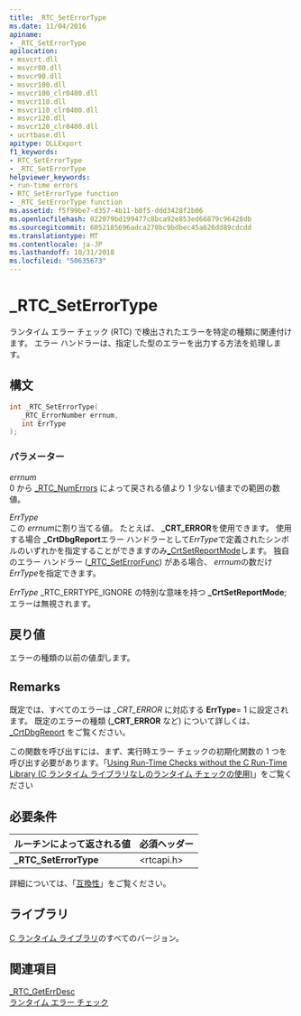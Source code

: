 ```yaml
---
title: _RTC_SetErrorType
ms.date: 11/04/2016
apiname:
- _RTC_SetErrorType
apilocation:
- msvcrt.dll
- msvcr80.dll
- msvcr90.dll
- msvcr100.dll
- msvcr100_clr0400.dll
- msvcr110.dll
- msvcr110_clr0400.dll
- msvcr120.dll
- msvcr120_clr0400.dll
- ucrtbase.dll
apitype: DLLExport
f1_keywords:
- RTC_SetErrorType
- _RTC_SetErrorType
helpviewer_keywords:
- run-time errors
- RTC_SetErrorType function
- _RTC_SetErrorType function
ms.assetid: f5f99be7-d357-4b11-b8f5-ddd3428f2b06
ms.openlocfilehash: 022079bd199477c8bca92e853ed66879c96428db
ms.sourcegitcommit: 6052185696adca270bc9bdbec45a626dd89cdcdd
ms.translationtype: MT
ms.contentlocale: ja-JP
ms.lasthandoff: 10/31/2018
ms.locfileid: "50635673"
---
```

# <a name="rtcseterrortype"></a>_RTC_SetErrorType

ランタイム エラー チェック (RTC) で検出されたエラーを特定の種類に関連付けます。 エラー ハンドラーは、指定した型のエラーを出力する方法を処理します。

## <a name="syntax"></a>構文

```C
int _RTC_SetErrorType(
   _RTC_ErrorNumber errnum,
   int ErrType
);
```

### <a name="parameters"></a>パラメーター

*errnum*<br/>
0 から [_RTC_NumErrors](rtc-numerrors.md) によって戻される値より 1 少ない値までの範囲の数値。

*ErrType*<br/>
この *errnum*に割り当てる値。 たとえば、 **_CRT_ERROR**を使用できます。 使用する場合 **_CrtDbgReport**エラー ハンドラーとして*ErrType*で定義されたシンボルのいずれかを指定することができますのみ[_CrtSetReportMode](crtsetreportmode.md)します。 独自のエラー ハンドラー ([_RTC_SetErrorFunc](rtc-seterrorfunc.md)) がある場合、 *errnum*の数だけ *ErrType*を指定できます。

*ErrType* _RTC_ERRTYPE_IGNORE の特別な意味を持つ **_CrtSetReportMode**; エラーは無視されます。

## <a name="return-value"></a>戻り値

エラーの種類の以前の値*型*します。

## <a name="remarks"></a>Remarks

既定では、すべてのエラーは *_CRT_ERROR* に対応する **ErrType**= 1 に設定されます。 既定のエラーの種類 (**_CRT_ERROR** など) について詳しくは、[_CrtDbgReport](crtdbgreport-crtdbgreportw.md) をご覧ください。

この関数を呼び出すには、まず、実行時エラー チェックの初期化関数の 1 つを呼び出す必要があります。「[Using Run-Time Checks without the C Run-Time Library (C ランタイム ライブラリなしのランタイム チェックの使用)](/visualstudio/debugger/using-run-time-checks-without-the-c-run-time-library)」をご覧ください

## <a name="requirements"></a>必要条件

|ルーチンによって返される値|必須ヘッダー|
|-------------|---------------------|
|**_RTC_SetErrorType**|\<rtcapi.h>|

詳細については、「[互換性](../../c-runtime-library/compatibility.md)」をご覧ください。

## <a name="libraries"></a>ライブラリ

[C ランタイム ライブラリ](../../c-runtime-library/crt-library-features.md)のすべてのバージョン。

## <a name="see-also"></a>関連項目

[_RTC_GetErrDesc](rtc-geterrdesc.md)<br/>
[ランタイム エラー チェック](../../c-runtime-library/run-time-error-checking.md)<br/>
